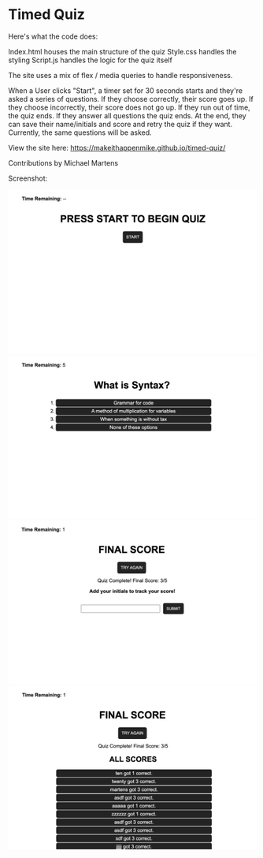 # Timed Quiz

Here's what the code does:

Index.html houses the main structure of the quiz
Style.css handles the styling
Script.js handles the logic for the quiz itself

The site uses a mix of flex / media queries to handle responsiveness.

When a User clicks "Start", a timer set for 30 seconds starts and they're asked a series of questions. If they choose correctly, their score goes up. If they choose incorrectly, their score does not go up. If they run out of time, the quiz ends. If they answer all questions the quiz ends. At the end, they can save their name/initials and score and retry the quiz if they want. Currently, the same questions will be asked.

View the site here: https://makeithappenmike.github.io/timed-quiz/

Contributions by Michael Martens

Screenshot:

<img src="assets/images/quiz1.png" alt="screenshot of quiz" />
<br>
<img src="assets/images/quiz2.png" alt="screenshot of quiz" />
<br>
<img src="assets/images/quiz3.png" alt="screenshot of quiz" />
<br>
<img src="assets/images/quiz4.png" alt="screenshot of quiz" />
